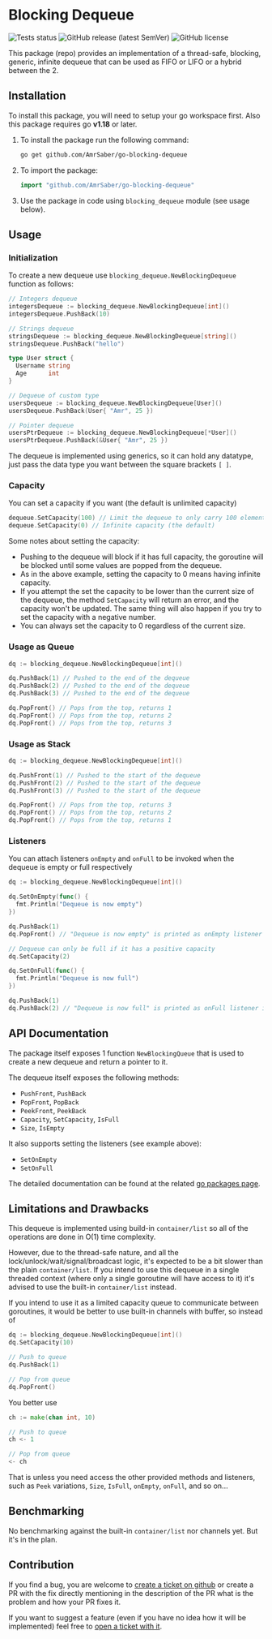 # Blocking Dequeue

![Tests status](https://github.com/AmrSaber/go-blocking-dequeue/actions/workflows/tests.yaml/badge.svg?branch=master)
![GitHub release (latest SemVer)](https://img.shields.io/github/v/release/AmrSaber/go-blocking-dequeue?color=blue&display_name=tag&sort=semver)
![GitHub license](https://img.shields.io/github/license/AmrSaber/go-blocking-dequeue)

This package (repo) provides an implementation of a thread-safe, blocking, generic, infinite dequeue that can be used as FIFO or LIFO or a hybrid between the 2.

## Installation

To install this package, you will need to setup your go workspace first. Also this package requires go **v1.18** or later.

1. To install the package run the following command:

   ```bash
   go get github.com/AmrSaber/go-blocking-dequeue
   ```

2. To import the package:

   ```go
   import "github.com/AmrSaber/go-blocking-dequeue"
   ```

3. Use the package in code using `blocking_dequeue` module (see usage below).

## Usage

### Initialization

To create a new dequeue use `blocking_dequeue.NewBlockingDequeue` function as follows:

```go
// Integers dequeue
integersDequeue := blocking_dequeue.NewBlockingDequeue[int]()
integersDequeue.PushBack(10)

// Strings dequeue
stringsDequeue := blocking_dequeue.NewBlockingDequeue[string]()
stringsDequeue.PushBack("hello")

type User struct {
  Username string
  Age      int
}

// Dequeue of custom type
usersDequeue := blocking_dequeue.NewBlockingDequeue[User]()
usersDequeue.PushBack(User{ "Amr", 25 })

// Pointer dequeue
usersPtrDequeue := blocking_dequeue.NewBlockingDequeue[*User]()
usersPtrDequeue.PushBack(&User{ "Amr", 25 })
```

The dequeue is implemented using generics, so it can hold any datatype, just pass the data type you want between the square brackets `[ ]`.

### Capacity

You can set a capacity if you want (the default is unlimited capacity)

```go
dequeue.SetCapacity(100) // Limit the dequeue to only carry 100 elements
dequeue.SetCapacity(0) // Infinite capacity (the default)
```

Some notes about setting the capacity:

- Pushing to the dequeue will block if it has full capacity, the goroutine will be blocked until some values are popped from the dequeue.
- As in the above example, setting the capacity to 0 means having infinite capacity.
- If you attempt the set the capacity to be lower than the current size of the dequeue, the method `SetCapacity` will return an error, and the capacity won't be updated. The same thing will also happen if you try to set the capacity with a negative number.
- You can always set the capacity to 0 regardless of the current size.

### Usage as Queue

```go
dq := blocking_dequeue.NewBlockingDequeue[int]()

dq.PushBack(1) // Pushed to the end of the dequeue
dq.PushBack(2) // Pushed to the end of the dequeue
dq.PushBack(3) // Pushed to the end of the dequeue

dq.PopFront() // Pops from the top, returns 1
dq.PopFront() // Pops from the top, returns 2
dq.PopFront() // Pops from the top, returns 3
```

### Usage as Stack

```go
dq := blocking_dequeue.NewBlockingDequeue[int]()

dq.PushFront(1) // Pushed to the start of the dequeue
dq.PushFront(2) // Pushed to the start of the dequeue
dq.PushFront(3) // Pushed to the start of the dequeue

dq.PopFront() // Pops from the top, returns 3
dq.PopFront() // Pops from the top, returns 2
dq.PopFront() // Pops from the top, returns 1
```

### Listeners

You can attach listeners `onEmpty` and `onFull` to be invoked when the dequeue is empty or full respectively

```go
dq := blocking_dequeue.NewBlockingDequeue[int]()

dq.SetOnEmpty(func() {
  fmt.Println("Dequeue is now empty")
})

dq.PushBack(1)
dq.PopFront() // "Dequeue is now empty" is printed as onEmpty listener is invoked

// Dequeue can only be full if it has a positive capacity
dq.SetCapacity(2)

dq.SetOnFull(func() {
  fmt.Println("Dequeue is now full")
})

dq.PushBack(1)
dq.PushBack(2) // "Dequeue is now full" is printed as onFull listener is invoked
```

## API Documentation

The package itself exposes 1 function `NewBlockingQueue` that is used to create a new dequeue and return a pointer to it.

The dequeue itself exposes the following methods:

- `PushFront`, `PushBack`
- `PopFront`, `PopBack`
- `PeekFront`, `PeekBack`
- `Capacity`, `SetCapacity`, `IsFull`
- `Size`, `IsEmpty`

It also supports setting the listeners (see example above):

- `SetOnEmpty`
- `SetOnFull`

The detailed documentation can be found at the related [go packages page](https://pkg.go.dev/github.com/AmrSaber/go-blocking-dequeue).

## Limitations and Drawbacks

This dequeue is implemented using build-in `container/list` so all of the operations are done in O(1) time complexity.

However, due to the thread-safe nature, and all the lock/unlock/wait/signal/broadcast logic, it's expected to be a bit slower than the plain `container/list`. If you intend to use this dequeue in a single threaded context (where only a single goroutine will have access to it) it's advised to use the built-in `container/list` instead.

If you intend to use it as a limited capacity queue to communicate between goroutines, it would be better to use built-in channels with buffer, so instead of

```go
dq := blocking_dequeue.NewBlockingDequeue[int]()
dq.SetCapacity(10)

// Push to queue
dq.PushBack(1)

// Pop from queue
dq.PopFront()
```

You better use

```go
ch := make(chan int, 10)

// Push to queue
ch <- 1

// Pop from queue
<- ch
```

That is unless you need access the other provided methods and listeners, such as `Peek` variations, `Size`, `IsFull`, `onEmpty`, `onFull`, and so on...

## Benchmarking

No benchmarking against the built-in `container/list` nor channels yet. But it's in the plan.

## Contribution

If you find a bug, you are welcome to [create a ticket on github](https://github.com/AmrSaber/go-blocking-dequeue/issues) or create a PR with the fix directly mentioning in the description of the PR what is the problem and how your PR fixes it.

If you want to suggest a feature (even if you have no idea how it will be implemented) feel free to [open a ticket with it](https://github.com/AmrSaber/go-blocking-dequeue/issues).
